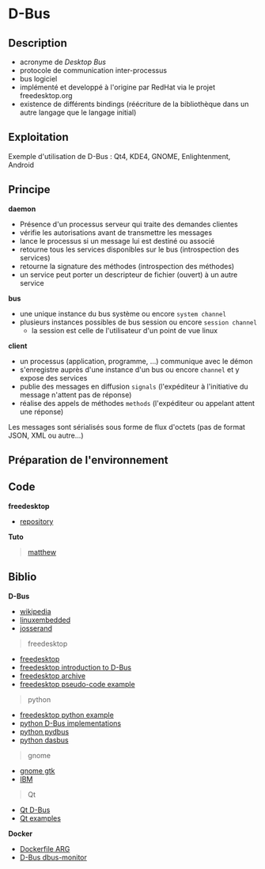 # D-Bus 

## Description

- acronyme de _Desktop Bus_
- protocole de communication inter-processus
- bus logiciel
- implémenté et developpé à l'origine par RedHat via le projet freedesktop.org
- existence de différents bindings (réécriture de la bibliothèque dans un autre langage que le langage initial)

## Exploitation

Exemple d'utilisation de D-Bus : Qt4, KDE4, GNOME, Enlightenment, Android

## Principe

**daemon**
- Présence d'un processus serveur qui traite des demandes clientes
- vérifie les autorisations avant de transmettre les messages
- lance le processus si un message lui est destiné ou associé
- retourne tous les services disponibles sur le bus (introspection des services)
- retourne la signature des méthodes (introspection des méthodes)
- un service peut porter un descripteur de fichier (ouvert) à un autre service

**bus**
- une unique instance du bus système ou encore `system channel`
- plusieurs instances possibles de bus session ou encore `session channel`
  - la session est celle de l'utilisateur d'un point de vue linux

**client**
- un processus (application, programme, ...) communique avec le démon
- s'enregistre auprès d'une instance d'un bus ou encore `channel` et y expose des services
- publie des messages en diffusion `signals` (l'expéditeur à l'initiative du message n'attent pas de réponse)
- réalise des appels de méthodes `methods` (l'expéditeur ou appelant attent une réponse)

Les messages sont sérialisés sous forme de flux d'octets (pas de format JSON, XML ou autre...)

## Préparation de l'environnement

## Code

**freedesktop**

- [repository](https://cgit.freedesktop.org/dbus)

**Tuto**
> [matthew](https://www.matthew.ath.cx/misc/dbus)

## Biblio

**D-Bus**

- [wikipedia](https://fr.wikipedia.org/wiki/D-Bus)
- [linuxembedded](https://www.linuxembedded.fr/2015/07/comprendre-dbus)
- [josserand](https://bootlin.com/pub/conferences/2016/meetup/dbus/josserand-dbus-meetup.pdf)

> freedesktop
- [freedesktop](https://www.freedesktop.org/wiki/Software/dbus/)
- [freedesktop introduction to D-Bus](https://www.freedesktop.org/wiki/IntroductionToDBus/)
- [freedesktop archive](https://www.freedesktop.org/wiki/IntroductionToDBus/)
- [freedesktop pseudo-code example](https://dbus.freedesktop.org/doc/dbus-tutorial.html)

> python

- [freedesktop python example](https://dbus.freedesktop.org/doc/dbus-python/tutorial.html)
- [python D-Bus implementations](https://wiki.python.org/moin/DbusExamples)
- [python pydbus](https://github.com/LEW21/pydbus)
- [python dasbus](https://github.com/rhinstaller/dasbus)

> gnome
- [gnome gtk](https://docs.gtk.org/gio/)
- [IBM](https://archive.wikiwix.com/cache/index2.php?url=http%3A%2F%2Fwww-128.ibm.com%2Fdeveloperworks%2Flinux%2Flibrary%2Fl-dbus.html#federation=archive.wikiwix.com&tab=url)

> Qt

- [Qt D-Bus](https://doc.qt.io/qt-5/qtdbus-index.html)
- [Qt examples](https://doc.qt.io/qt-6/examples-dbus.html)

**Docker**
- [Dockerfile ARG](https://docs.docker.com/engine/reference/builder/)
- [D-Bus dbus-monitor](https://unix.stackexchange.com/questions/646934/d-bus-on-ubuntu-inside-a-docker-container)

